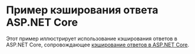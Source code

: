 # <a name="aspnet-core-response-cache-sample"></a>Пример кэширования ответа ASP.NET Core

Этот пример иллюстрирует использование кэширования ответов в ASP.NET Core, сопровождающее [кэширование ответов в ASP.NET Core](https://docs.microsoft.com/aspnet/core/performance/caching/response).
